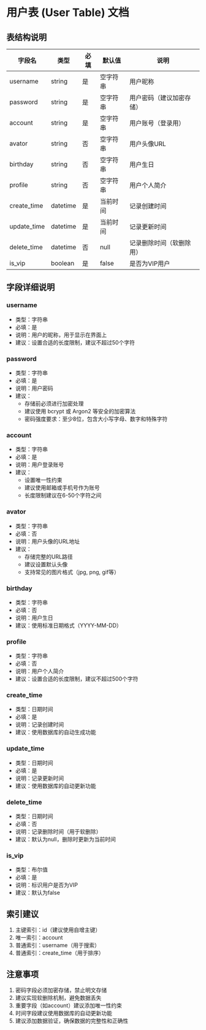 # 用户表 (User Table) 文档

## 表结构说明

| 字段名 | 类型 | 必填 | 默认值 | 说明 |
|--------|------|------|--------|------|
| username | string | 是 | 空字符串 | 用户昵称 |
| password | string | 是 | 空字符串 | 用户密码（建议加密存储） |
| account | string | 是 | 空字符串 | 用户账号（登录用） |
| avator | string | 否 | 空字符串 | 用户头像URL |
| birthday | string | 否 | 空字符串 | 用户生日 |
| profile | string | 否 | 空字符串 | 用户个人简介 |
| create_time | datetime | 是 | 当前时间 | 记录创建时间 |
| update_time | datetime | 是 | 当前时间 | 记录更新时间 |
| delete_time | datetime | 否 | null | 记录删除时间（软删除用） |
| is_vip | boolean | 是 | false | 是否为VIP用户 |

## 字段详细说明

### username
- 类型：字符串
- 必填：是
- 说明：用户的昵称，用于显示在界面上
- 建议：设置合适的长度限制，建议不超过50个字符

### password
- 类型：字符串
- 必填：是
- 说明：用户密码
- 建议：
  - 存储前必须进行加密处理
  - 建议使用 bcrypt 或 Argon2 等安全的加密算法
  - 密码强度要求：至少8位，包含大小写字母、数字和特殊字符

### account
- 类型：字符串
- 必填：是
- 说明：用户登录账号
- 建议：
  - 设置唯一性约束
  - 建议使用邮箱或手机号作为账号
  - 长度限制建议在6-50个字符之间

### avator
- 类型：字符串
- 必填：否
- 说明：用户头像的URL地址
- 建议：
  - 存储完整的URL路径
  - 建议设置默认头像
  - 支持常见的图片格式（jpg, png, gif等）

### birthday
- 类型：字符串
- 必填：否
- 说明：用户生日
- 建议：使用标准日期格式（YYYY-MM-DD）

### profile
- 类型：字符串
- 必填：否
- 说明：用户个人简介
- 建议：设置合适的长度限制，建议不超过500个字符

### create_time
- 类型：日期时间
- 必填：是
- 说明：记录创建时间
- 建议：使用数据库的自动生成功能

### update_time
- 类型：日期时间
- 必填：是
- 说明：记录更新时间
- 建议：使用数据库的自动更新功能

### delete_time
- 类型：日期时间
- 必填：否
- 说明：记录删除时间（用于软删除）
- 建议：默认为null，删除时更新为当前时间

### is_vip
- 类型：布尔值
- 必填：是
- 说明：标识用户是否为VIP
- 建议：默认为false

## 索引建议

1. 主键索引：id（建议使用自增主键）
2. 唯一索引：account
3. 普通索引：username（用于搜索）
4. 普通索引：create_time（用于排序）

## 注意事项

1. 密码字段必须加密存储，禁止明文存储
2. 建议实现软删除机制，避免数据丢失
3. 重要字段（如account）建议添加唯一性约束
4. 时间字段建议使用数据库的自动更新功能
5. 建议添加数据验证，确保数据的完整性和正确性 